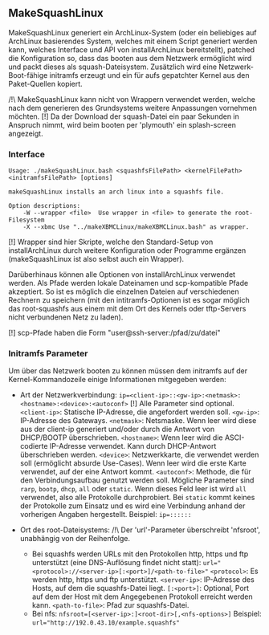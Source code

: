 <!-- region vim modline

vim: set tabstop=4 shiftwidth=4 expandtab:
vim: foldmethod=marker foldmarker=region,endregion:

endregion -->

MakeSquashLinux
---------------

MakeSquashLinux generiert ein ArchLinux-System (oder ein beliebiges auf
ArchLinux basierendes System, welches mit einem Script generiert werden kann,
welches Interface und API von installArchLinux bereitstellt), patched die
Konfiguration so, dass das booten aus dem Netzwerk ermöglicht wird und packt
dieses als squash-Dateisystem. Zusätzlich wird eine Netzwerk-Boot-fähige
initramfs erzeugt und ein für aufs gepatchter Kernel aus den Paket-Quellen
kopiert.

/!\ MakeSquashLinux kann nicht von Wrappern verwendet werden, welche nach dem
generieren des Grundsystems weitere Anpassungen vornehmen möchten.
[!] Da der Download der squash-Datei ein paar Sekunden in Anspruch nimmt, wird
beim booten per 'plymouth' ein splash-screen angezeigt.

### Interface

    Usage: ./makeSquashLinux.bash <squashfsFilePath> <kernelFilePath> <initramfsFilePath> [options]

    makeSquashLinux installs an arch linux into a squashfs file.

    Option descriptions:
        -W --wrapper <file>  Use wrapper in <file> to generate the root-Filesystem
        -X --xbmc Use "../makeXBMCLinux/makeXBMCLinux.bash" as wrapper.

[!] Wrapper sind hier Skripte, welche den Standard-Setup von installArchLinux
durch weitere Konfiguration oder Programme ergänzen (makeSquashLinux ist also
selbst auch ein Wrapper).

Darüberhinaus können alle Optionen von installArchLinux verwendet werden. Als
Pfade werden lokale Dateinamen und scp-kompatible Pfade akzeptiert.
So ist es möglich die einzelnen Dateien auf verschiedenen Rechnern zu speichern
(mit den intitramfs-Optionen ist es sogar möglich das root-squashfs aus einem
mit dem Ort des Kernels oder tftp-Servers nicht verbundenen Netz zu laden).

[!] scp-Pfade haben die Form "user@ssh-server:/pfad/zu/datei"

### Initramfs Parameter

Um über das Netzwerk booten zu können müssen dem initramfs auf der Kernel-Kommandozeile einige Informationen mitgegeben werden:
* Art der Netzwerkverbindung: `ip=<client-ip>::<gw-ip>:<netmask>:<hostname>:<device>:<autoconf>`
    [!] Alle Parameter sind optional.
    `<client-ip>`: Statische IP-Adresse, die angefordert werden soll.
    `<gw-ip>`: IP-Adresse des Gateways.
    `<netmask>`: Netsmaske. Wenn leer wird diese aus der client-ip generiert und/oder durch die Antwort von DHCP/BOOTP überschrieben.
    `<hostname>`: Wenn leer wird die ASCI-codierte IP-Adresse verwendet. Kann durch DHCP-Antwort überschrieben werden.
    `<device>`: Netzwerkkarte, die verwendet werden soll (ermöglicht absurde Use-Cases). Wenn leer wird die erste Karte verwendet, auf der eine Antwort kommt.
    `<autoconf>`: Methode, die für den Verbindungsaufbau genutzt werden soll. Mögliche Parameter sind `rarp`, `bootp`, `dhcp`, `all` oder `static`. Wenn dieses Feld leer ist wird `all` verwendet, also alle Protokolle durchprobiert. Bei `static` kommt keines der Protokolle zum Einsatz und es wird eine Verbindung anhand der vorherigen Angaben hergestellt.
    Beispiel:  `ip=::::::`

* Ort des root-Dateisystems:
    /!\ Der 'url'-Parameter überschreibt 'nfsroot', unabhängig von der Reihenfolge. 
    * Bei squashfs werden URLs mit den Protokollen http, https und ftp unterstützt (eine DNS-Auflösung findet nicht statt): 
    `url="<protocol>://<server-ip>[:<port>]/<path-to-file>"`
    `<protocol>`: Es werden http, https und ftp unterstützt.
    `<server-ip>`: IP-Adresse des Hosts, auf dem die squashfs-Datei liegt.
    `[:<port>]`: Optional, Port auf dem der Host mit dem Angegebenen Protokoll erreicht werden kann.
    `<path-to-file>`: Pfad zur squashfs-Datei.
    * Bei nfs:
    `nfsroot=[<server-ip>:]<root-dir>[,<nfs-options>]`
    Beispiel: `url="http://192.0.43.10/example.squashfs"`

